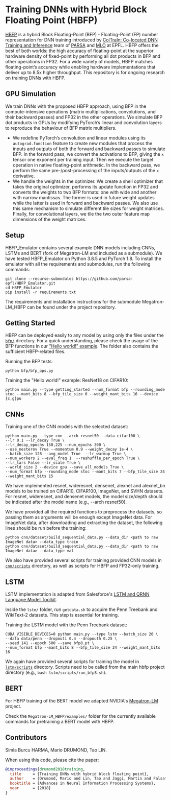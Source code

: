 # Training DNNs with Hybrid Block Floating Point (HBFP)
[HBFP](https://papers.nips.cc/paper/2018/file/6a9aeddfc689c1d0e3b9ccc3ab651bc5-Paper.pdf) is a hybrid Block Floating-Point (BFP) - Floating-Point (FP) number representation for DNN training introduced by [ColTraIn: Co-located DNN Training and Inference](https://parsa.epfl.ch/coltrain/) team of [PARSA](https://parsa.epfl.ch/) and [MLO](https://www.epfl.ch/labs/mlo/) at EPFL. HBFP offers the best of both worlds: the high accuracy of floating-point at the superior hardware density of fixed-point by performing all dot products in BFP and other operations in FP32. For a wide variety of models, HBFP matches floating-point’s accuracy while enabling hardware implementations that deliver up to 8.5x higher throughput. This repository is for ongoing research on training DNNs with HBFP.

## GPU Simulation
We train DNNs with the proposed HBFP approach, using BFP in the compute-intensive operations (matrix multiplications, convolutions, and their backward passes) and FP32 in the other operations. We simulate BFP dot products in GPUs by modifying PyTorch’s linear and convolution layers to reproduce the behaviour of BFP matrix multipliers. 
* We redefine PyTorch’s convolution and linear modules using its `autograd.function` feature to create new modules that process the inputs and outputs of both the forward and backward passes to simulate BFP. In the forward pass, we convert the activations to BFP, giving the `x` tensor one exponent per training input. Then we execute the target operation in native floating-point arithmetic. In the backward pass, we perform the same pre-/post-processing of the inputs/outputs of the `x` derivative.
* We handle the weights in the optimizer. We create a shell optimizer that takes the original optimizer, performs its update function in FP32 and converts the weights to two BFP formats: one with wide and another with narrow mantissas. The former is used in future weight updates while the latter is used in forward and backward passes. We also use this same mechanism to simulate different tile sizes for weight matrices. Finally, for convolutional layers, we tile the two outer feature map dimensions of the weight matrices.

## Setup
HBFP_Emulator contains several example DNN models including CNNs, LSTMs and BERT (fork of Megatron-LM and included as a submodule). We have tested HBFP_Emulator on Python 3.8.5 and PyTorch 1.8. To install the emulator with all the requirements and submodules, run the following commands:
```
git clone --recurse-submodules https://github.com/parsa-epfl/HBFP_Emulator.git
cd HBFP_Emulator
pip install -r requirements.txt
```
The requirements and installation instructions for the submodule Megatron-LM_HBFP can be found under the project repository.

## Getting Started
HBFP can be deployed easily to any model by using only the files under the [`bfp/`](./bfp) directory. For a quick understanding, please check the usage of the
BFP functions in our ["Hello world!" example](./getting_started/). The folder also contains the sufficient HBFP-related files.

Running the BFP tests:
```
python bfp/bfp_ops.py
```
Training the "Hello world!" example: ResNet18 on CIFAR10:
```
python main.py --type getting_started --num_format bfp --rounding_mode stoc --mant_bits 8 --bfp_tile_size 0 --weight_mant_bits 16 --device {c,g}pu
```

## CNNs
Training one of the CNN models with the selected dataset:
```
python main.py --type cnn --arch resnet50 --data cifar100 \
--lr 0.1 --lr_decay True \
--lr_decay_epochs 150,225 --num_epochs 300 \
--use_nesterov True --momentum 0.9 --weight_decay 1e-4 \
--batch_size 128 --avg_model True  --lr_warmup True \
--num_workers 2 --eval_freq 1  --reshuffle_per_epoch True \
--lr_lars False --lr_scale True \
--world_size 2 --device gpu --save_all_models True \
--num_format bfp --rounding_mode stoc --mant_bits 7 --bfp_tile_size 24  --weight_mant_bits 15
```
We have implemented resnet, wideresnet, densenet, alexnet and alexnet_bn models to be trained on CIFAR10, CIFAR100, ImageNet, and SVHN datasets. For resnet, wideresnet, and densenet models, the model size/depth should be indicated after the model name (e.g., --arch resnet50).

We have provided all the required functions to preprocess the datasets, so passing them as arguments will be enough except ImageNet data. For ImageNet data, after downloading and extracting the dataset, the following lines should be run before the training:
```
python cnn/dataset/build_sequential_data.py --data_dir <path to raw ImageNet data> --data_type train
python cnn/dataset/build_sequential_data.py --data_dir <path to raw ImageNet data> --data_type val
```
We also have provided several scripts for training provided CNN models in [`cnn/scripts`](./cnn/scripts) directory, as well as scripts for HBFP and FP32-only training.

## LSTM
LSTM implementation is adapted from Salesforce's [LSTM and QRNN Language Model Toolkit](https://github.com/salesforce/awd-lstm-lm).

Inside the `lstm/` folder, run `getdata.sh` to acquire the Penn Treebank and WikiText-2 datasets. This step is essential for training.

Training the LSTM model with the Penn Treebank dataset:
```
CUDA_VISIBLE_DEVICES=0 python main.py --type lstm --batch_size 20 \
--data data/penn --dropouti 0.4 --dropouth 0.25 \
--seed 141 --epoch 500 --save bfp8.pt \
--num_format bfp --mant_bits 8 --bfp_tile_size 24 --weight_mant_bits 16
```

We again have provided several scripts for training the model in [`lstm/scripts`](./lstm/scripts) directory. Scripts need to be called from the main hbfp project directory (e.g., `bash lstm/scripts/run_bfp8.sh`).

## BERT
For HBFP training of the BERT model we adapted NVIDIA's [Megatron-LM](https://github.com/NVIDIA/Megatron-LM/) project.

Check the `Megatron-LM_HBFP/examples/` folder for the currently available commands for pretraining a BERT model with HBFP.

## Contributors
Simla Burcu HARMA,
Mario DRUMOND,
Tao LIN.

When using this code, please cite the paper:
```bibtex
@inproceedings{drumond2018training,
  title     = {Training DNNs with hybrid block floating point},
  author    = {Drumond, Mario and Lin, Tao and Jaggi, Martin and Falsafi, Babak},
  booktitle = {Advances in Neural Information Processing Systems},
  year      = {2018}
}
```